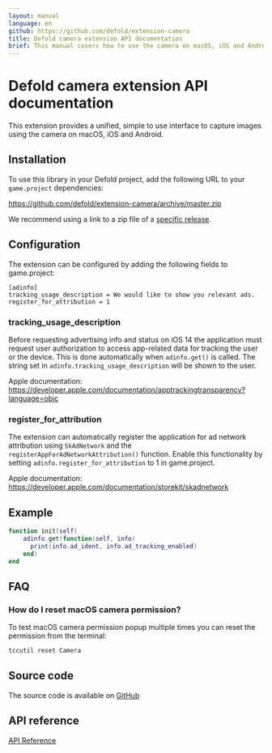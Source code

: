 ```yaml
---
layout: manual
language: en
github: https://github.com/defold/extension-camera
title: Defold camera extension API documentation
brief: This manual covers how to use the camera on macOS, iOS and Android in Defold.
---
```


# Defold camera extension API documentation

This extension provides a unified, simple to use interface to capture images using the camera on macOS, iOS and Android.


## Installation
To use this library in your Defold project, add the following URL to your `game.project` dependencies:

https://github.com/defold/extension-camera/archive/master.zip

We recommend using a link to a zip file of a [specific release](https://github.com/defold/extension-camera/releases).


## Configuration
The extension can be configured by adding the following fields to game.project:

```
[adinfo]
tracking_usage_description = We would like to show you relevant ads.
register_for_attribution = 1
```

### tracking_usage_description

Before requesting advertising info and status on iOS 14 the application must request user authorization to access app-related data for tracking the user or the device. This is done automatically when `adinfo.get()` is called. The string set in `adinfo.tracking_usage_description` will be shown to the user.

Apple documentation: https://developer.apple.com/documentation/apptrackingtransparency?language=objc

### register_for_attribution

The extension can automatically register the application for ad network attribution using `SkAdNetwork` and the `registerAppForAdNetworkAttribution()` function. Enable this functionality by setting `adinfo.register_for_attribution` to 1 in game.project.

Apple documentation: https://developer.apple.com/documentation/storekit/skadnetwork


## Example

```lua
function init(self)
    adinfo.get(function(self, info)
      print(info.ad_ident, info.ad_tracking_enabled)
    end)
end
```

## FAQ

### How do I reset macOS camera permission?

To test macOS camera permission popup multiple times you can reset the permission from the terminal:

```bash
tccutil reset Camera
```


## Source code

The source code is available on [GitHub](https://github.com/defold/extension-adinfo)


## API reference
[API Reference](/extension-camera/api)